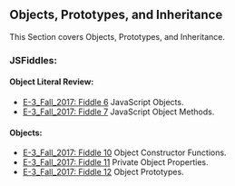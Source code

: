 ## Objects, Prototypes, and Inheritance

This Section covers Objects, Prototypes, and Inheritance.

### JSFiddles:

#### Object Literal Review:

 * [E-3_Fall_2017: Fiddle 6](https://jsfiddle.net/RMFrenette/yj15vtde/) JavaScript Objects.
 * [E-3_Fall_2017: Fiddle 7](https://jsfiddle.net/RMFrenette/xmu0vwa7/) JavaScript Object Methods.
 
 
#### Objects:

 * [E-3_Fall_2017: Fiddle 10](https://jsfiddle.net/RMFrenette/rz6y4hfz/) Object Constructor Functions.
 * [E-3_Fall_2017: Fiddle 11](https://jsfiddle.net/RMFrenette/r4kdxesj/) Private Object Properties.
 * [E-3_Fall_2017: Fiddle 12](https://jsfiddle.net/RMFrenette/buqtsmt1/) Object Prototypes.
